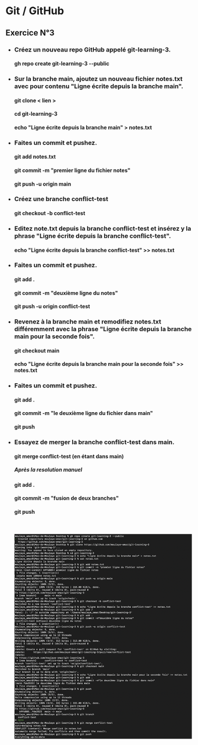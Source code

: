 # Git / GitHub
## Exercice N°3
- ### Créez un nouveau repo GitHub appelé git-learning-3.
  #### gh repo create git-learning-3 --public
- ### Sur la branche main, ajoutez un nouveau fichier notes.txt avec pour contenu "Ligne écrite depuis la branche main".
  #### git clone < lien >
  #### cd git-learning-3
  #### echo "Ligne écrite depuis la branche main" > notes.txt
- ### Faites un commit et pushez.
  #### git add notes.txt
  #### git commit -m "premier ligne du fichier notes"
  #### git push -u origin main
- ### Créez une branche conflict-test
  #### git checkout -b conflict-test
- ### Editez note.txt depuis la branche conflict-test et insérez y la phrase "Ligne écrite depuis la branche conflict-test".
  #### echo "Ligne écrite depuis la branche conflict-test" >> notes.txt
- ### Faites un commit et pushez.
  #### git add .
  #### git commit -m "deuxième ligne du notes"
  #### git push -u origin conflict-test
- ### Revenez à la branche main et remodifiez notes.txt différemment avec la phrase "Ligne écrite depuis la branche main pour la seconde fois".
  #### git checkout main
  #### echo "Ligne écrite depuis la branche main pour la seconde fois" >> notes.txt
- ### Faites un commit et pushez.
  #### git add .
  #### git commit -m "le deuxième ligne du fichier dans main"
  #### git push
- ### Essayez de merger la branche conflict-test dans main.
  #### git merge conflict-test (en étant dans main)
  ##### Après la resolution manuel
  #### git add .
  #### git commit -m "fusion de deux branches"
  #### git push
  <br><br>
  ![exercice3](exercice3.png)